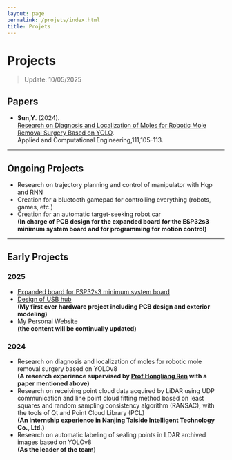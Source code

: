 ```yaml
---
layout: page
permalink: /projets/index.html
title: Projets
---
```


# Projects
> Update: 10/05/2025

## Papers
- **Sun,Y**. (2024).<br>[Research on Diagnosis and Localization of Moles for Robotic Mole Removal Surgery Based on YOLO](https://doi.org/10.54254/2755-2721/111/2024CH0117).<br>Applied and Computational Engineering,111,105-113.

---

## Ongoing Projects
- Research on trajectory planning and control of manipulator with Hqp and RNN 
- Creation for a bluetooth gamepad for controlling everything (robots, games, etc.)
- Creation for an automatic target-seeking robot car<br>**(In charge of PCB design for the expanded board for the ESP32s3 minimum system board and for programming for motion control)**

---

## Early Projects
### 2025
- [Expanded board for ESP32s3 minimum system board](https://github.com/FrankYanhanSun/ESP32_Expanded_Board)
- [Design of USB hub](https://github.com/FrankYanhanSun/USBhub)<br>**(My first ever hardware project including PCB design and exterior modeling)**
- My Personal Website <br>**(the content will be continually updated)**

### 2024
- Research on diagnosis and localization of moles for robotic mole removal surgery based on YOLOv8<br>**(A research experience supervised by [Prof Hongliang Ren](https://scholar.google.com/citations?user=rcF7N44AAAAJ&hl=en) with a paper mentioned above)**
- Research on receiving point cloud data acquired by LiDAR using UDP communication and line point cloud fitting method based on least squares and random sampling consistency algorithm (RANSAC), with the tools of Qt and Point Cloud Library (PCL) <br>**(An internship experience in Nanjing Taiside Intelligent Technology Co., Ltd.)**
- Research on automatic labeling of sealing points in LDAR archived images based on YOLOv8<br>**(As the leader of the team)**
